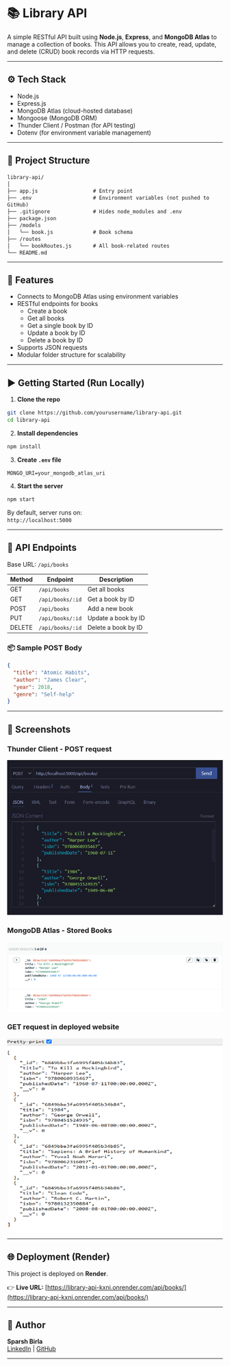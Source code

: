 # 📚 Library API

A simple RESTful API built using **Node.js**, **Express**, and **MongoDB Atlas** to manage a collection of books. This API allows you to create, read, update, and delete (CRUD) book records via HTTP requests.

---

## ⚙️ Tech Stack

- Node.js
- Express.js
- MongoDB Atlas (cloud-hosted database)
- Mongoose (MongoDB ORM)
- Thunder Client / Postman (for API testing)
- Dotenv (for environment variable management)

---

## 📁 Project Structure

```
library-api/
│
├── app.js                  # Entry point
├── .env                    # Environment variables (not pushed to GitHub)
├── .gitignore              # Hides node_modules and .env
├── package.json
├── /models
│   └── book.js             # Book schema
├── /routes
│   └── bookRoutes.js       # All book-related routes
└── README.md
```

---

## 🚀 Features

- Connects to MongoDB Atlas using environment variables
- RESTful endpoints for books
  - Create a book
  - Get all books
  - Get a single book by ID
  - Update a book by ID
  - Delete a book by ID
- Supports JSON requests
- Modular folder structure for scalability

---

## ▶️ Getting Started (Run Locally)

1. **Clone the repo**

```bash
git clone https://github.com/yourusername/library-api.git
cd library-api
```

2. **Install dependencies**

```bash
npm install
```

3. **Create `.env` file**

```env
MONGO_URI=your_mongodb_atlas_uri
```

4. **Start the server**

```bash
npm start
```

By default, server runs on:  
`http://localhost:5000`

---

## 🔌 API Endpoints

Base URL: `/api/books`

| Method | Endpoint           | Description          |
|--------|--------------------|----------------------|
| GET    | `/api/books`       | Get all books        |
| GET    | `/api/books/:id`   | Get a book by ID     |
| POST   | `/api/books`       | Add a new book       |
| PUT    | `/api/books/:id`   | Update a book by ID  |
| DELETE | `/api/books/:id`   | Delete a book by ID  |

### 📦 Sample POST Body
```json
{
  "title": "Atomic Habits",
  "author": "James Clear",
  "year": 2018,
  "genre": "Self-help"
}
```

---

## 📸 Screenshots

###  Thunder Client - POST request
<p align="center">
<img src="screenshots/ThunderClient-POST.png" alt="GET All Books" width="600"/>
</p>

###  MongoDB Atlas - Stored Books
<p align="center">
<img src="screenshots/MongoDB-atlas.png" alt="MongoDB Atlas" width="600"/>
</p>

### GET request in deployed website
<p align="center">
<img src="screenshots/GET-request.png" alt="MongoDB Atlas" width="600" height="450"/>
</p>






---

## 🌐 Deployment (Render)

This project is deployed on **Render**.

👉 **Live URL:** [https://library-api-kxni.onrender.com/api/books/](https://library-api-kxni.onrender.com/api/books/)



---



## 🧠 Author

**Sparsh Birla**  
[LinkedIn](https://linkedin.com/in/sparshbirla/) | [GitHub](https://github.com/sparsh13b)

---



